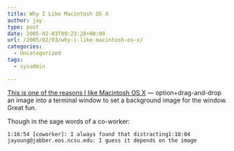 ```yaml
---
title: Why I Like Macintosh OS X
author: jay
type: post
date: 2005-02-03T09:23:28+00:00
url: /2005/02/03/why-i-like-macintosh-os-x/
categories:
  - Uncategorized
tags:
  - sysadmin

---
```

[This is one of the reasons I like Macintosh OS X][1] — option+drag-and-drop an image into a terminal window to set a background image for the window. Great fun.

Though in the sage words of a co-worker:

<div class="highlighter-rouge">
  <pre class="highlight"><code>1:16:54 [coworker]: I always found that distracting1:18:04 jayoung@jabber.eos.ncsu.edu: I guess it depends on the image</code></pre>
</div>

 [1]: //www.macosxhints.com/article.php?story=20050131203551426"